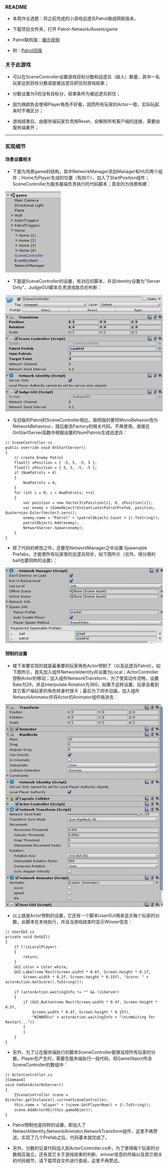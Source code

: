 ### README

- 本周作业选题：将之前完成的小游戏巡逻兵Patrol做成网联版本。

- 下载项目文件夹，打开 Patrol-Network/Assets/game

- Patrol联机版：[展示视频](https://v.youku.com/v_show/id_XMzY4Nzg0MzE5Ng==.html?spm=a2h3j.8428770.3416059.1)

- 附：[Patrol旧版](http://v.youku.com/v_show/id_XMzU5OTUyNDM2OA==.html?spm=a2h3j.8428770.3416059.1)

### 关于此游戏

- 可以在SceneController设置游戏目标分数和巡逻兵（敌人）数量，其中一名玩家达到目标分数或是被巡逻兵抓住则游戏结束；

- 分数设置为0则没有目标分，结束条件为被巡逻兵抓住；

- 因为换颜色会使得Player角色不好看，因而所有玩家的Actor一致，实际玩起来时不难区分；

- 游戏结束后，由服务端玩家负责按Reset，会解除所有客户端的连接，需要由服务端重开；

---

### 实现细节

#### 场景设置相关

- 下面为场景game的结构，其中NetworkManager添加Manager和HUD两个组件；Home为Player生成的位置（有四个），加入了StartPosition组件；SceneController为服务器端负责执行的代码脚本；其余的为场景构建：

![](/HW10/Assets/1.png)

- 下面是SceneController的设置，有对应的脚本，并且Identity设置为"Server Only"，JudgeGUI脚本负责游戏胜负的判断：

![](/HW10/Assets/2.png)

- 与旧版的Patrol的SceneController相比，联网版的要将MonoBehavior改为NetworkBehaviour，随后删去Factory的相关代码，不再使用，直接在OnStartServer函数中根据设置的NumPatrols生成巡逻兵：

```CSharp
// SceneController.cs
public override void OnStartServer()
{
    // create Enemy Patrol
    float[] xPosition = { -5, 5, -5, 5 };
    float[] zPosition = { 5, 5, -5, -5 };
    if (NumPatrols > 4)
    {
        NumPatrols = 4;
    }
    for (int i = 0; i < NumPatrols; ++i)
    {
        var position = new Vector3(xPosition[i], 0, zPosition[i]);
        var enemy = (GameObject)Instantiate(PatrolPrefab, position, Quaternion.Euler(Vector3.zero));
        enemy.name = "Patrol" + (patrolObjects.Count + 1).ToString();
        patrolObjects.Add(enemy);
        NetworkServer.Spawn(enemy);
    }
}
```

- 除了代码的修改之外，还要在NetworkManager之中设置 Spawnable Prefabs，才能使所有玩家里的巡逻兵同步，如下图所示（另外，得分用的ball也要同样的设置）：

![](/HW10/Assets/3.png)

#### 预制的设置

- 接下来要实现的就是最重要的玩家角色Actor预制了（以及巡逻兵Patrol）。如下图所示，首先加入组件NetworkIdentity并设置为Local；ActorController控制Actor的移动；加入组件NetworkTransform，为了使其动作流畅，设置Rate为29，并且Interpolate Rotation为360，如果不这样设置，玩家会看到其它客户端玩家的角色转身时很卡；最后为了同步动画，加入组件NetworkAnimator并将Actor的Animator组件拖进去：

![](/HW10/Assets/4.png)

- 以上就是Actor预制的设置，它还有一个脚本UserGUI用来显示每个玩家的分数，此脚本在本地执行，并且当游戏结束时显示Winner信息：

```CSharp
// UserGUI.cs
private void OnGUI()
{
    if (!isLocalPlayer)
    {
        return;
    }
    GUI.color = Color.white;
    GUI.Label(new Rect(Screen.width * 0.6f, Screen.height * 0.1f,
        Screen.width * 0.2f, Screen.height * 0.15f), "Score: " + actorAction.GetScore().ToString());

    if (actorAction.waitingInfo != "" && !isServer)
    {
        if (GUI.Button(new Rect(Screen.width * 0.4f, Screen.height * 0.5f,
            Screen.width * 0.4f, Screen.height * 0.15f),
            "WINNER\n" + actorAction.waitingInfo + "\n\nWaiting for Restart..."))
        {
        }
    }
}
```

- 另外，为了让在服务端执行的脚本SceneController能够监控所有玩家的分数，Player在产生时，需要在服务端执行一段代码，将GameObject传进SceneController的数组中：

```CSharp
// ActorController.cs
[Command]
void CmdSetActorOnServer()
{
    ISceneController scene = Director.getInstance().currnetSceneController;
    this.name = "player" + (scene.GetPlayerNum() + 1).ToString();
    scene.AddActorObj(this.gameObject);
}
```

- Patrol预制也是同样的设置，即加入了NetworkIdentity,NetworkAnimator,NetworkTransform组件，这里不再赘述。实现了几个Prefab之后，代码基本就完成了。

- 另外，分数的记录代码加入到ActorController.cs中，为了使得每个玩家的分数相互独立。还有其它关于游戏结束的判断、winner信息的传输以及其它相关的代码细节，请下载项目文件进行查阅，这里不再赘述。
